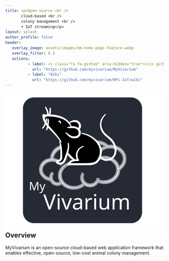 ```yaml
---
title: <p>Open-source <br />
       cloud-based <br />
       colony management <br />
       + IoT streaming</p>
layout: splash
author_profile: false
header:
   overlay_image: assets/images/mm-home-page-feature.webp
   overlay_filter: 0.3
   actions:
          - label: <i class="fa fa-github" aria-hidden="true"></i> github
            url: "https://github.com/myvivarium/MyVivarium"
          - label: "Wiki"
            url: "https://github.com/myvivarium/RPi-IoT/wiki"
---
```

<section id="reactive">
  <div class="splash-header">
    <div class="splash-image">
      <div style="float: left; margin-right 1em;">
        <img src="/assets/images/Picture45.svg" />
      </div>
    </div>
    <div class="splash-block">
      <h2>Overview</h2>
      <p>MyVivarium is an open-source cloud-based web application framework that enables effective, open-source, low-cost animal colony management.</p>
    </div>
  </div>
</section>